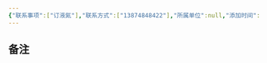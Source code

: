 ```yaml
---
{"联系事项":["订液氮"],"联系方式":["13874848422"],"所属单位":null,"添加时间":"2024-09-02 09:40","tags":null,"dg-publish":true,"permalink":"/联系人/姚总/","dgPassFrontmatter":true,"noteIcon":"","created":"2024-09-02T09:40:39.472+08:00","updated":"2024-09-15T19:45:01.118+08:00"}
---
```


## 备注
